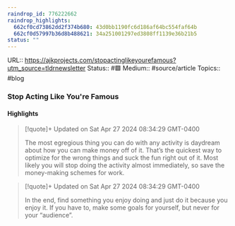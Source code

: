 ```yaml
---
raindrop_id: 776222662
raindrop_highlights:
  662cf0cd73862dd2f374b680: 43d0bb1190fc6d186af64bc554faf64b
  662cf0d57997b36d8b488621: 34a251001297ed3808ff1139e36b21b5
status: ""
---
```


URL:: https://ajkprojects.com/stopactinglikeyourefamous?utm_source=tldrnewsletter
Status:: #🟩
Medium:: #source/article
Topics:: #blog

### Stop Acting Like You&#39;re Famous



#### Highlights

> [!quote]+ Updated on Sat Apr 27 2024 08:34:29 GMT-0400
>
> The most egregious thing you can do with any activity is daydream about how you can make money off of it. That’s the quickest way to optimize for the wrong things and suck the fun right out of it. Most likely you will stop doing the activity almost immediately, so save the money-making schemes for work.

> [!quote]+ Updated on Sat Apr 27 2024 08:34:29 GMT-0400
>
> In the end, find something you enjoy doing and just do it because you enjoy it. If you have to, make some goals for yourself, but never for your “audience”.
